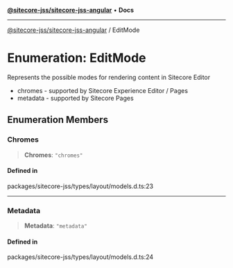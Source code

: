 [**@sitecore-jss/sitecore-jss-angular**](../README.md) • **Docs**

***

[@sitecore-jss/sitecore-jss-angular](../README.md) / EditMode

# Enumeration: EditMode

Represents the possible modes for rendering content in Sitecore Editor
- chromes - supported by Sitecore Experience Editor / Pages
- metadata - supported by Sitecore Pages

## Enumeration Members

### Chromes

> **Chromes**: `"chromes"`

#### Defined in

packages/sitecore-jss/types/layout/models.d.ts:23

***

### Metadata

> **Metadata**: `"metadata"`

#### Defined in

packages/sitecore-jss/types/layout/models.d.ts:24
